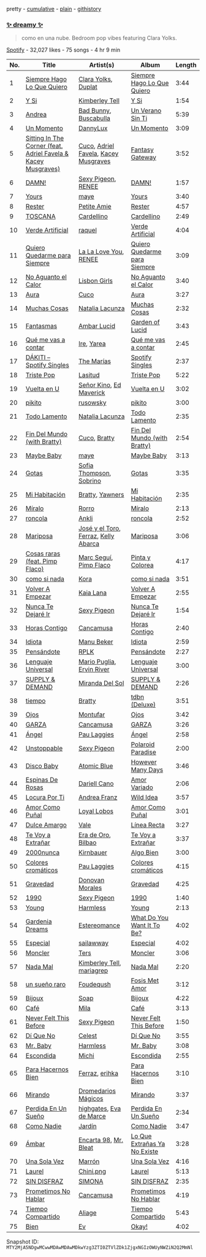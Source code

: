 pretty - [cumulative](/playlists/cumulative/37i9dQZF1DXecqWg9vXl0U.md) - [plain](/playlists/plain/37i9dQZF1DXecqWg9vXl0U) - [githistory](https://github.githistory.xyz/mackorone/spotify-playlist-archive/blob/main/playlists/plain/37i9dQZF1DXecqWg9vXl0U)

### [✨ dreamy ✨](https://open.spotify.com/playlist/37i9dQZF1DXecqWg9vXl0U)

> como en una nube\. Bedroom pop vibes featuring Clara Yolks.

[Spotify](https://open.spotify.com/user/spotify) - 32,027 likes - 75 songs - 4 hr 9 min

| No. | Title | Artist(s) | Album | Length |
|---|---|---|---|---|
| 1 | [Siempre Hago Lo Que Quiero](https://open.spotify.com/track/1vplR8zbm1rQWYskepMvtb) | [Clara Yolks](https://open.spotify.com/artist/7EGQpkwkyAgaJSgnRGHJ59), [Duplat](https://open.spotify.com/artist/74Bgwc5zD9KyNHiMqy2QJO) | [Siempre Hago Lo Que Quiero](https://open.spotify.com/album/0FOVQGRKiBAXNRc0nPg2Tt) | 3:44 |
| 2 | [Y Si](https://open.spotify.com/track/081225Aw909qAbV9UjAQeM) | [Kimberley Tell](https://open.spotify.com/artist/1NTTlLcsHvqOZFC6CQp6Ka) | [Y Si](https://open.spotify.com/album/2zGCoMAOkdVwmEpCew4SL3) | 1:54 |
| 3 | [Andrea](https://open.spotify.com/track/44XjoNvtwevktFKjvVe1vH) | [Bad Bunny](https://open.spotify.com/artist/4q3ewBCX7sLwd24euuV69X), [Buscabulla](https://open.spotify.com/artist/0MoaBi6dSquXp6rrlqlF8R) | [Un Verano Sin Ti](https://open.spotify.com/album/3RQQmkQEvNCY4prGKE6oc5) | 5:39 |
| 4 | [Un Momento](https://open.spotify.com/track/4k1wOvis4BrvbkOT6jmaJ9) | [DannyLux](https://open.spotify.com/artist/6ElqtIfQsAkEYypgfJIjeK) | [Un Momento](https://open.spotify.com/album/6rObLR3OfwtAkft3WuEuTI) | 3:09 |
| 5 | [Sitting In The Corner \(feat\. Adriel Favela & Kacey Musgraves\)](https://open.spotify.com/track/1Cx5pTBRWI67JXVmMGJT23) | [Cuco](https://open.spotify.com/artist/2Tglaf8nvDzwSQnpSrjLHP), [Adriel Favela](https://open.spotify.com/artist/0PrhwIWbqYFYyY2ZrkIWgI), [Kacey Musgraves](https://open.spotify.com/artist/70kkdajctXSbqSMJbQO424) | [Fantasy Gateway](https://open.spotify.com/album/7JvjOgEBBcrLs9048x1QcM) | 3:52 |
| 6 | [DAMN!](https://open.spotify.com/track/1uGCxUV2OJngJan7DKjGCo) | [Sexy Pigeon](https://open.spotify.com/artist/4gnQSPui3dzrkaFdf18P6U), [RENEE](https://open.spotify.com/artist/2pbO2XyPJGWz2s0OZeD4pR) | [DAMN!](https://open.spotify.com/album/6ISGikUMrS710I2NF5Ityr) | 1:57 |
| 7 | [Yours](https://open.spotify.com/track/0gmStTUTuiU807EB4KafOX) | [maye](https://open.spotify.com/artist/5ti5FPHgtaSf15KcUisZMt) | [Yours](https://open.spotify.com/album/0aMCgryYtjpLrk4FhcTSU9) | 3:40 |
| 8 | [Rester](https://open.spotify.com/track/0vRnV2qupCciz74lZSHSos) | [Petite Amie](https://open.spotify.com/artist/79C3hxvHZM7O041gO8YQmw) | [Rester](https://open.spotify.com/album/58DM6YnsR26DX7PG8GA04M) | 4:57 |
| 9 | [TOSCANA](https://open.spotify.com/track/6ejAYAdo08qbPLrH4FEfYe) | [Cardellino](https://open.spotify.com/artist/7HFja6X48hWE58m3pQnGV0) | [Cardellino](https://open.spotify.com/album/43ngUKpEMUdgNv3cHaWGKC) | 2:49 |
| 10 | [Verde Artificial](https://open.spotify.com/track/4ISo0mSJfcDi9tx2WBDCq9) | [raquel](https://open.spotify.com/artist/5kbQRJ14wqLdFlnphxZlEB) | [Verde Artificial](https://open.spotify.com/album/5uzeX8BMNL4p4jDiRDJ9dF) | 4:04 |
| 11 | [Quiero Quedarme para Siempre](https://open.spotify.com/track/3du9ocej65TycajaDfw8j9) | [La La Love You](https://open.spotify.com/artist/5Q30fhTc0Sl0Q4C5dOjhhQ), [RENEE](https://open.spotify.com/artist/2pbO2XyPJGWz2s0OZeD4pR) | [Quiero Quedarme para Siempre](https://open.spotify.com/album/7AQmikvyjRWLYx5cey4JIG) | 3:09 |
| 12 | [No Aguanto el Calor](https://open.spotify.com/track/2rz22cu4JtOVdNGmPlDq70) | [Lisbon Girls](https://open.spotify.com/artist/6qmPAUC9QRnixgbsQE9Qe3) | [No Aguanto el Calor](https://open.spotify.com/album/3GCeHjcKXUKDNag52Mj9PB) | 3:40 |
| 13 | [Aura](https://open.spotify.com/track/3FcNx0xneevygzqjZaSDIo) | [Cuco](https://open.spotify.com/artist/2Tglaf8nvDzwSQnpSrjLHP) | [Aura](https://open.spotify.com/album/1i3MA9Eamgjk3SKYFo0zdn) | 3:27 |
| 14 | [Muchas Cosas](https://open.spotify.com/track/5fLlj9hOTOQ7kMjLn6Fk1R) | [Natalia Lacunza](https://open.spotify.com/artist/3Zs59sqZJ6fWQqWbRC8bOP) | [Muchas Cosas](https://open.spotify.com/album/5NFXi4eXZPVT8eP0o1dxdT) | 2:32 |
| 15 | [Fantasmas](https://open.spotify.com/track/0itukH4hI1pxOsyRQRQ28f) | [Ambar Lucid](https://open.spotify.com/artist/4nzV0hThyodYzrwksnS86G) | [Garden of Lucid](https://open.spotify.com/album/1ysIsiNZ4iKrrXjVu85wGp) | 3:43 |
| 16 | [Qué me vas a contar](https://open.spotify.com/track/06Uhw7KLSBqAJqYy2fdjiN) | [Ire](https://open.spotify.com/artist/4ysRrzj3LSYDIhtty6ErKI), [Yarea](https://open.spotify.com/artist/2O4wnhTr4SO5ezY6WXI2Kl) | [Qué me vas a contar](https://open.spotify.com/album/1a1WTsbfOeGHCOXPqMahQv) | 2:45 |
| 17 | [DÁKITI – Spotify Singles](https://open.spotify.com/track/2y9xyQNtut1KeOHSSkuzik) | [The Marías](https://open.spotify.com/artist/2sSGPbdZJkaSE2AbcGOACx) | [Spotify Singles](https://open.spotify.com/album/4JaFGe9FKcubMLP6YVzCYP) | 2:37 |
| 18 | [Triste Pop](https://open.spotify.com/track/30zVKpTZnkrmKMiIcpoPlV) | [Lasitud](https://open.spotify.com/artist/1zQ7Htx1vh0vmCHmxVVG0d) | [Triste Pop](https://open.spotify.com/album/2zIYA9Zs3vk0yQk241Omgt) | 5:22 |
| 19 | [Vuelta en U](https://open.spotify.com/track/2uSQpyjWJpSaoxjc27VAZ3) | [Señor Kino](https://open.spotify.com/artist/2W0kFBz6nHARNF7A5KlWYG), [Ed Maverick](https://open.spotify.com/artist/3JSSjGYcIkgsrz7892CelT) | [Vuelta en U](https://open.spotify.com/album/2XQUbze1bkSR86N8XbAOEy) | 3:02 |
| 20 | [pikito](https://open.spotify.com/track/7E8gROr7cN79wbxZ4yqL8Z) | [rusowsky](https://open.spotify.com/artist/1XEVu7gdRFfzEFqsPrancH) | [pikito](https://open.spotify.com/album/33CyjR8qCG48VArrgao5Oz) | 3:00 |
| 21 | [Todo Lamento](https://open.spotify.com/track/3e8haeh6alXHp8bwLhk4Vc) | [Natalia Lacunza](https://open.spotify.com/artist/3Zs59sqZJ6fWQqWbRC8bOP) | [Todo Lamento](https://open.spotify.com/album/4dHpeoII8QA3LaOXTYnCgm) | 2:35 |
| 22 | [Fin Del Mundo \(with Bratty\)](https://open.spotify.com/track/7FRc6HLZNlE0XFD1JIsw46) | [Cuco](https://open.spotify.com/artist/2Tglaf8nvDzwSQnpSrjLHP), [Bratty](https://open.spotify.com/artist/0UTzLuwz9RvFOCnwAZjUxn) | [Fin Del Mundo \(with Bratty\)](https://open.spotify.com/album/2er3W6mBnmly9PuRHL74aj) | 2:54 |
| 23 | [Maybe Baby](https://open.spotify.com/track/2SAIOfbBGw6Vvt8sW3qkP2) | [maye](https://open.spotify.com/artist/5ti5FPHgtaSf15KcUisZMt) | [Maybe Baby](https://open.spotify.com/album/3Nv4qF7y94KVdKMXoBYW1B) | 3:13 |
| 24 | [Gotas](https://open.spotify.com/track/3RPVMsjKwcPb4M9BsqeYhd) | [Sofia Thompson](https://open.spotify.com/artist/20OEbPt9V1o5T7jo1ZLGdK), [Sobrino](https://open.spotify.com/artist/0vEEYg1cJscAAw4sekHSOf) | [Gotas](https://open.spotify.com/album/76YyNZPRiXT5cyULAqajlB) | 3:35 |
| 25 | [Mi Habitación](https://open.spotify.com/track/7jC3idd95GXBbUxn9S8btI) | [Bratty](https://open.spotify.com/artist/0UTzLuwz9RvFOCnwAZjUxn), [Yawners](https://open.spotify.com/artist/5tD6FNrK7Hlxlkt4pbAliC) | [Mi Habitación](https://open.spotify.com/album/52ZsUG7LV159qKUKOyCjHF) | 2:35 |
| 26 | [Míralo](https://open.spotify.com/track/4IKSehYf4e9tjijDSZHQF2) | [Rorro](https://open.spotify.com/artist/6fB004p3XFUoQeftZlFUKv) | [Míralo](https://open.spotify.com/album/6UIHKXjD19ZHRbkRE8BFtl) | 2:13 |
| 27 | [roncola](https://open.spotify.com/track/36KSajo0NyH3eGgbS4AuJ7) | [Ankli](https://open.spotify.com/artist/3KZvceRfxWCtbJ0jW5BZHI) | [roncola](https://open.spotify.com/album/7wBnQpzEspxCuDIfBcvtH9) | 2:52 |
| 28 | [Mariposa](https://open.spotify.com/track/2WU8adwu4rSuSc4wukaRZL) | [José y el Toro](https://open.spotify.com/artist/5Bq8Ri1jFba5clhChG8Cex), [Ferraz](https://open.spotify.com/artist/01VsXNrszWERedrdHgRVH2), [Kelly Abarca](https://open.spotify.com/artist/6C4aCHTYWI97yYtIabSLvT) | [Mariposa](https://open.spotify.com/album/70Z8xKdGHaTHiBjW0aF6rP) | 3:06 |
| 29 | [Cosas raras \(feat\. Pimp Flaco\)](https://open.spotify.com/track/6b7U0cQstqjoRLA2Xpd3Dg) | [Marc Seguí](https://open.spotify.com/artist/5FQ8tBUtIamA2hRtatrYUF), [Pimp Flaco](https://open.spotify.com/artist/3UZFWMkyLElpRsLPdButSC) | [Pinta y Colorea](https://open.spotify.com/album/2WfExJBJdOzCEKTksL9DuI) | 4:17 |
| 30 | [como si nada](https://open.spotify.com/track/4hMKS6gf79eVQ70AkAXyCE) | [Kora](https://open.spotify.com/artist/3ZxaYY2eYNWxg8v1s2k6JD) | [como si nada](https://open.spotify.com/album/6VbPiVnWX1EaMKtOuuVr9e) | 3:51 |
| 31 | [Volver A Empezar](https://open.spotify.com/track/2UuR56kahTzNGArpn3PWEF) | [Kaia Lana](https://open.spotify.com/artist/2w1kIJBDjYnpHHVLiTn3FJ) | [Volver A Empezar](https://open.spotify.com/album/2u7Y1Qyval9xBgqWo26ivN) | 2:55 |
| 32 | [Nunca Te Dejaré Ir](https://open.spotify.com/track/0FB054yjgRBv1sWNNFoMxS) | [Sexy Pigeon](https://open.spotify.com/artist/4gnQSPui3dzrkaFdf18P6U) | [Nunca Te Dejaré Ir](https://open.spotify.com/album/2DJ7QXD6yaWvyylxsizFcx) | 1:54 |
| 33 | [Horas Contigo](https://open.spotify.com/track/5LsqbIej8JeVAMCD5mZKCJ) | [Cancamusa](https://open.spotify.com/artist/6GSnSFc0O2JMkPkGcBFsNc) | [Horas Contigo](https://open.spotify.com/album/0M2juBtEpeh1WRg3VmaNfe) | 2:40 |
| 34 | [Idiota](https://open.spotify.com/track/3bHZsUnYWWjDgAbBK9KuKa) | [Manu Beker](https://open.spotify.com/artist/2MrcyIp9eo5ksKDkyeX6KH) | [Idiota](https://open.spotify.com/album/3LCaWH5lNjftW6IHgxV4sT) | 2:59 |
| 35 | [Pensándote](https://open.spotify.com/track/27t3JKhBGtztVLquHwn6NX) | [RPLK](https://open.spotify.com/artist/1tuzO0TeRF6KAKsSbHD46g) | [Pensándote](https://open.spotify.com/album/6wygbshVymM5s9O72bQoXv) | 2:27 |
| 36 | [Lenguaje Universal](https://open.spotify.com/track/7pwWmrmWNK1QBTypB8Fyit) | [Mario Puglia](https://open.spotify.com/artist/3TTSyoNDmtiQ8jSpELHinT), [Ervin River](https://open.spotify.com/artist/5FJ0JzZcNCGhquRX2zPmbL) | [Lenguaje Universal](https://open.spotify.com/album/6hAmWesJ6RymjaRafBBpwO) | 3:00 |
| 37 | [SUPPLY & DEMAND](https://open.spotify.com/track/4fsAnNEX0f9SqlVsiIX31D) | [Miranda Del Sol](https://open.spotify.com/artist/45PFKsor6a9cExACotnBs7) | [SUPPLY & DEMAND](https://open.spotify.com/album/3hPanAHedPo2iMTqnqJe7p) | 2:26 |
| 38 | [tiempo](https://open.spotify.com/track/0TeOSjjpN80jyyZLc4RiLn) | [Bratty](https://open.spotify.com/artist/0UTzLuwz9RvFOCnwAZjUxn) | [tdbn \(Deluxe\)](https://open.spotify.com/album/7A0d7VPtIDRo5kLEiZyghH) | 3:51 |
| 39 | [Ojos](https://open.spotify.com/track/15WodMbVgXo5jVuGtYztjp) | [Montufar](https://open.spotify.com/artist/6BuzxLQYLRoxxjuD8iSx1t) | [Ojos](https://open.spotify.com/album/1aubTSnt8NNqx2mYBLNhsX) | 3:42 |
| 40 | [GARZA](https://open.spotify.com/track/26CbNWcJrCh6VX5MKU9ihD) | [Cancamusa](https://open.spotify.com/artist/6GSnSFc0O2JMkPkGcBFsNc) | [GARZA](https://open.spotify.com/album/2eXBKS6GDiidtFKu10IFgJ) | 3:26 |
| 41 | [Ángel](https://open.spotify.com/track/30Kue3jRZhbA8137mDXp31) | [Pau Laggies](https://open.spotify.com/artist/4yxXxMpC0bNGbc1LePew2t) | [Ángel](https://open.spotify.com/album/38ua5FjwtylCAwx5GJgMeI) | 2:58 |
| 42 | [Unstoppable](https://open.spotify.com/track/47pbvBtWtt7aMHENsw8ehQ) | [Sexy Pigeon](https://open.spotify.com/artist/4gnQSPui3dzrkaFdf18P6U) | [Polaroid Paradise](https://open.spotify.com/album/10NBQIh2ZteCveetOTwx01) | 2:00 |
| 43 | [Disco Baby](https://open.spotify.com/track/4E4Zsbxs0BcqYPeTqx0Hdx) | [Atomic Blue](https://open.spotify.com/artist/4rcAeGnWUBRTTLlh2DauQJ) | [However Many Days](https://open.spotify.com/album/05pAn3ThAYRWz7wonOwbzy) | 3:46 |
| 44 | [Espinas De Rosas](https://open.spotify.com/track/1mOm59T1dzILITuOHfnkp1) | [Dariell Cano](https://open.spotify.com/artist/5aCpXuqGhGgQhqHtGObmJT) | [Amor Variado](https://open.spotify.com/album/5MdAMEUoYehho4eyLAkVTX) | 2:06 |
| 45 | [Locura Por Ti](https://open.spotify.com/track/4JfE73XGKx0IRpP56sEVzt) | [Andrea Franz](https://open.spotify.com/artist/50O6F9ntYmI2tUDY0dxr4G) | [Wild Idea](https://open.spotify.com/album/1ToPusrmJdTth68L0ZRQBU) | 3:57 |
| 46 | [Amor Como Puñal](https://open.spotify.com/track/0TJNfCB3eN9wEIdxZhrbO8) | [Loyal Lobos](https://open.spotify.com/artist/26BPVK55HCqiBNb32TXfBf) | [Amor Como Puñal](https://open.spotify.com/album/1hD1UWONeqXqGrUXp07zzf) | 3:01 |
| 47 | [Dulce Amargo](https://open.spotify.com/track/6KcpZ7jPd0Rf58em3JNpeK) | [Vale](https://open.spotify.com/artist/22p8vOZwMABvl5qt2nZHWD) | [Línea Recta](https://open.spotify.com/album/19Gt3qUgfakD1rVw82iyzL) | 3:27 |
| 48 | [Te Voy a Extrañar](https://open.spotify.com/track/16Ue2BIfTQKCukXrC8bu9Q) | [Era de Oro](https://open.spotify.com/artist/78ZaNmvhhut7RJ2yNILLD7), [Bilbao](https://open.spotify.com/artist/0auztALogdXmk4KYvF1FoT) | [Te Voy a Extrañar](https://open.spotify.com/album/4PpJ8Q9CMGidKj1EHhDEs8) | 3:37 |
| 49 | [2000nunca](https://open.spotify.com/track/2HJdRebzIISmN4n00jtuRj) | [Kirnbauer](https://open.spotify.com/artist/76KihzDzdR7li8RPVY50EA) | [Algo Bien](https://open.spotify.com/album/1aKgmFYfBumxu4Idks5XAd) | 3:00 |
| 50 | [Colores cromáticos](https://open.spotify.com/track/2L0ftx1kVAOE5QjJDMf8cD) | [Pau Laggies](https://open.spotify.com/artist/4yxXxMpC0bNGbc1LePew2t) | [Colores cromáticos](https://open.spotify.com/album/6lOtV6TYKrZ6xqNWGVPmed) | 4:15 |
| 51 | [Gravedad](https://open.spotify.com/track/5q7BpsT3LJ4Il38ksJlDU1) | [Donovan Morales](https://open.spotify.com/artist/7tOfNTrIJaAxfedyY5Xyax) | [Gravedad](https://open.spotify.com/album/41HCCPohSanX5WyWFrKDgN) | 4:25 |
| 52 | [1990](https://open.spotify.com/track/4GZuIMVBPy6POYGa4rvhKz) | [Sexy Pigeon](https://open.spotify.com/artist/4gnQSPui3dzrkaFdf18P6U) | [1990](https://open.spotify.com/album/3QstzFfkNiVxsgCyjCC7iS) | 1:40 |
| 53 | [Young](https://open.spotify.com/track/47VlZn29DoKGOL64qbqxvt) | [Harmless](https://open.spotify.com/artist/5dYGaoCO0iaUZKfl9K8Gtd) | [Young](https://open.spotify.com/album/25At4hX7SKuKb4jPtaGRmC) | 2:13 |
| 54 | [Gardenia Dreams](https://open.spotify.com/track/585X2YqQiRUD0OC5FrPyQh) | [Estereomance](https://open.spotify.com/artist/0sPz0BuaI7sSF0mzku6fZd) | [What Do You Want It To Be?](https://open.spotify.com/album/0zj0QfL92o9OPwtKvwW5pL) | 4:02 |
| 55 | [Especial](https://open.spotify.com/track/6M0iMWjgLJi6ndo5n0fCI8) | [sailawway](https://open.spotify.com/artist/7tg2hHygz0gM2dq5PrNH2q) | [Especial](https://open.spotify.com/album/4FSNPjZJIRazbypUcTzIH3) | 4:02 |
| 56 | [Moncler](https://open.spotify.com/track/3xe0zQi4tsynmXmwCLpbX1) | [Ters](https://open.spotify.com/artist/5Mf1s6zvBdwT3ZmEfWVovB) | [Moncler](https://open.spotify.com/album/10vp9TVLfS1ByCx0atI6x9) | 3:06 |
| 57 | [Nada Mal](https://open.spotify.com/track/0cs0nlOhJUTks1eOKVRWyU) | [Kimberley Tell](https://open.spotify.com/artist/1NTTlLcsHvqOZFC6CQp6Ka), [mariagrep](https://open.spotify.com/artist/6qW73GlY1wPnQ9zxIOYCzy) | [Nada Mal](https://open.spotify.com/album/05HWbis9WEawfsBCJPQiVb) | 2:20 |
| 58 | [un sueño raro](https://open.spotify.com/track/2ASygHwRhyPWzh6pdiuWYR) | [Foudeqush](https://open.spotify.com/artist/0XFgM33h3Ls5tj1M9IKUWd) | [Fosis Met Amor](https://open.spotify.com/album/4lhk0djVeQeioDawW8NkO3) | 3:12 |
| 59 | [Bijoux](https://open.spotify.com/track/2HAyheU6dVyB9YaokB56SW) | [Soap](https://open.spotify.com/artist/1XlQX9RnsbZuOm7gByAyIB) | [Bijoux](https://open.spotify.com/album/7gxGCdVpkDisfbfPfOD1qC) | 4:22 |
| 60 | [Café](https://open.spotify.com/track/21MYb5lHO9aHo07eRl8eWn) | [Mila](https://open.spotify.com/artist/1A4rgJKh9qAm9PWIDAT1x5) | [Café](https://open.spotify.com/album/4xWKfkBOyOca4gEy1Vvd7g) | 3:13 |
| 61 | [Never Felt This Before](https://open.spotify.com/track/4sk52d9BtlFPV4FYsBtivD) | [Sexy Pigeon](https://open.spotify.com/artist/4gnQSPui3dzrkaFdf18P6U) | [Never Felt This Before](https://open.spotify.com/album/2G6NH2GXi3MDgybZDg0WKX) | 1:50 |
| 62 | [Dí Que No](https://open.spotify.com/track/6oLxwWMuLrfFpOYQBW0ZS0) | [Celest](https://open.spotify.com/artist/2tpIEJakXfrYv4CwlUL1Fl) | [Dí Que No](https://open.spotify.com/album/03dEcuGrRyypQTCtCHNXVh) | 3:55 |
| 63 | [Mr\. Baby](https://open.spotify.com/track/4JNw6A9TH89pAez18HmhVo) | [Harmless](https://open.spotify.com/artist/5dYGaoCO0iaUZKfl9K8Gtd) | [Mr\. Baby](https://open.spotify.com/album/6vIIwphk7WTFX560uYyYDW) | 3:08 |
| 64 | [Escondida](https://open.spotify.com/track/2GcRx1c4uCLhuFsjM7fBNY) | [Michi](https://open.spotify.com/artist/3Wpco0QNxrTY1Gnqo06J6P) | [Escondida](https://open.spotify.com/album/1SojZjLoZRpRDHWO9Y9ZLJ) | 2:55 |
| 65 | [Para Hacernos Bien](https://open.spotify.com/track/55GecPCH7Vvl9j36euFxNu) | [Ferraz](https://open.spotify.com/artist/01VsXNrszWERedrdHgRVH2), [erihka](https://open.spotify.com/artist/68pEaQXF6WYi0PWfq1LyYd) | [Para Hacernos Bien](https://open.spotify.com/album/5EfzUHUPMdgbWZft0Lr91A) | 3:10 |
| 66 | [Mirando](https://open.spotify.com/track/64ekrXN8XATh5MaUtLT2LI) | [Dromedarios Mágicos](https://open.spotify.com/artist/3UP83Ekm9Jse6j0dWZJlH9) | [Mirando](https://open.spotify.com/album/5dupFfiBadc2bWw9Knzwx0) | 3:37 |
| 67 | [Perdida En Un Sueño](https://open.spotify.com/track/1wRVAinPRWyR67BD7DIlRJ) | [highgates](https://open.spotify.com/artist/6GXhi2fBJnA3c7OOcqILln), [Eva de Marce](https://open.spotify.com/artist/1UgwU7ChXfMkwH9t6ivW2E) | [Perdida En Un Sueño](https://open.spotify.com/album/16dfrsHTy1aqUMm8qoknPz) | 2:34 |
| 68 | [Como Nadie](https://open.spotify.com/track/5FnaEou98yODChyeRz8Tys) | [Jardín](https://open.spotify.com/artist/3heEUIjUbWkseFTU8s4zqP) | [Como Nadie](https://open.spotify.com/album/2pZIeoVraZI0B4xDAYwIZT) | 3:47 |
| 69 | [Ámbar](https://open.spotify.com/track/5xfqvQKlmZwC6aGbsW95w6) | [Encarta 98](https://open.spotify.com/artist/28Am1s75o5KAGaAwCQ22mv), [Mr\. Bleat](https://open.spotify.com/artist/4s30l2MADdxxpZbsNNCgCb) | [Lo Que Extrañas Ya No Existe](https://open.spotify.com/album/5Bp8NLfEfGAaXoTYjFvShH) | 3:28 |
| 70 | [Una Sola Vez](https://open.spotify.com/track/6ppst2BmCySRxbPRIVSrfX) | [Marrón](https://open.spotify.com/artist/1uC16BtFc6ihhylNzDo4x5) | [Una Sola Vez](https://open.spotify.com/album/4WsPV4Bh44VtunOPOeYbmT) | 4:16 |
| 71 | [Laurel](https://open.spotify.com/track/37YyT8i9em5eFScILi8Pcy) | [Chini.png](https://open.spotify.com/artist/2rV1GKAvHpXO40w4lLhplz) | [Laurel](https://open.spotify.com/album/5jxjVPBCWVqwnZI0keIMYG) | 5:13 |
| 72 | [SIN DISFRAZ](https://open.spotify.com/track/4Mtqamm7J5n56aUdDDnI4X) | [SIMONA](https://open.spotify.com/artist/7H7hLNfP9MzG8mt2A3s7nT) | [SIN DISFRAZ](https://open.spotify.com/album/5wSk9XLTcNDxAEgFFVaZbC) | 2:35 |
| 73 | [Prometimos No Hablar](https://open.spotify.com/track/1aTHKQ5x0tBFmN9yW8jtLF) | [Cancamusa](https://open.spotify.com/artist/6GSnSFc0O2JMkPkGcBFsNc) | [Prometimos No Hablar](https://open.spotify.com/album/40jASBMnpbRBj7O8QfLUEU) | 4:19 |
| 74 | [Tiempo Compartido](https://open.spotify.com/track/5ms50lUojH8Ft48znLxsfF) | [Aliage](https://open.spotify.com/artist/2rsoCjZsneCZ25MC2os3Dt) | [Tiempo Compartido](https://open.spotify.com/album/75nbafNyS33ripWC6dOXKz) | 5:43 |
| 75 | [Bien](https://open.spotify.com/track/3WLeXmLujC9lnlT44aTvGR) | [Ev](https://open.spotify.com/artist/21EczEifDKebasemX58Jp8) | [Okay!](https://open.spotify.com/album/3ZYoorCmWoiAD8DgxrcrTW) | 4:02 |

Snapshot ID: `MTY2MjA5NDgwMCwwMDAwMDAwMDkwYzg3ZTI0ZTVlZDk1ZjgxNGIzOWUyNWZiN2Q2MmNl`
